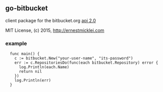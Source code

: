 ## go-bitbucket

client package for the bitbucket.org [api 2.0](https://confluence.atlassian.com/display/BITBUCKET/Version+2)

MIT License, (c) 2015, http://ernestmicklei.com

### example

```
  func main() {
    c := bitbucket.New("your-user-name", "its-password")
    err := c.RepositoriesDo(func(each bitbucket.Repository) error {
      log.Println(each.Name)
      return nil
    })
    log.Println(err)
  }
```
